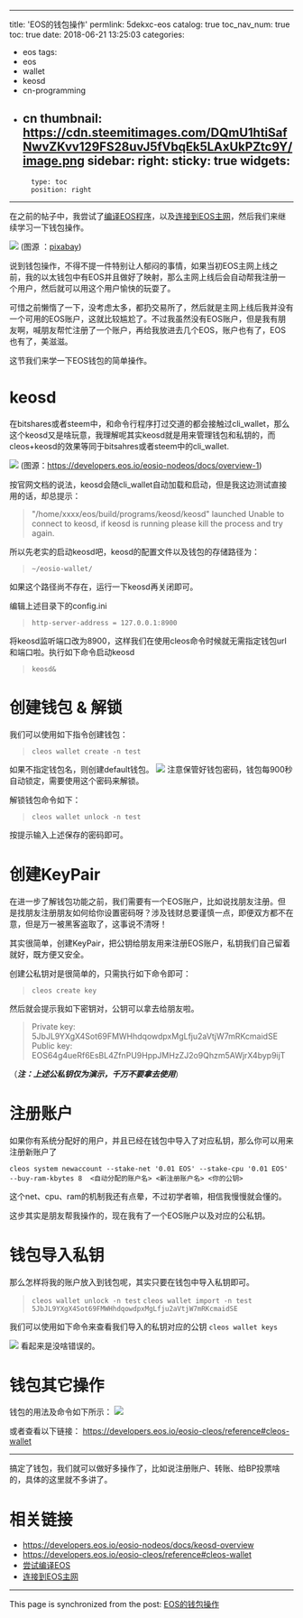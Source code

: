 
---
title: 'EOS的钱包操作'
permlink: 5dekxc-eos
catalog: true
toc_nav_num: true
toc: true
date: 2018-06-21 13:25:03
categories:
- eos
tags:
- eos
- wallet
- keosd
- cn-programming
- cn
thumbnail: https://cdn.steemitimages.com/DQmU1htiSafNwvZKvv129FS28uvJ5fVbqEk5LAxUkPZtc9Y/image.png
sidebar:
    right:
        sticky: true
widgets:
    -
        type: toc
        position: right
---


在之前的帖子中，我尝试了[编译EOS程序](https://steemit.com/eos/@oflyhigh/5dgwg5-eos)，以及[连接到EOS主网](https://steemit.com/eos/@oflyhigh/2dgsna-eos)，然后我们来继续学习一下钱包操作。

![](https://cdn.steemitimages.com/DQmU1htiSafNwvZKvv129FS28uvJ5fVbqEk5LAxUkPZtc9Y/image.png)
(图源 ：[pixabay](https://pixabay.com/))


说到钱包操作，不得不提一件特别让人郁闷的事情，如果当初EOS主网上线之前，我的以太钱包中有EOS并且做好了映射，那么主网上线后会自动帮我注册一个用户，然后就可以用这个用户愉快的玩耍了。

可惜之前懒惰了一下，没考虑太多，都扔交易所了，然后就是主网上线后我并没有一个可用的EOS账户，这就比较尴尬了。不过我虽然没有EOS账户，但是我有朋友啊，喊朋友帮忙注册了一个账户，再给我放进去几个EOS，账户也有了，EOS也有了，美滋滋。

这节我们来学一下EOS钱包的简单操作。


# keosd

在bitshares或者steem中，和命令行程序打过交道的都会接触过cli_wallet，那么这个keosd又是啥玩意，我理解呢其实keosd就是用来管理钱包和私钥的，而cleos+keosd的效果等同于bitsahres或者steem中的cli_wallet.

![](https://cdn.steemitimages.com/DQmcJon5ZMTfkDF6LrpNB4QdLkZ4q73xaJvqGEaq5S9wSUM/image.png)
(图源：https://developers.eos.io/eosio-nodeos/docs/overview-1)

按官网文档的说法，keosd会随cli_wallet自动加载和启动，但是我这边测试直接用的话，却总提示：
>"/home/xxxx/eos/build/programs/keosd/keosd" launched
Unable to connect to keosd, if keosd is running please kill the process and try again.

所以先老实的启动keosd吧，keosd的配置文件以及钱包的存储路径为：
>`~/eosio-wallet/`

如果这个路径尚不存在，运行一下keosd再关闭即可。

编辑上述目录下的config.ini
>`http-server-address = 127.0.0.1:8900`

将keosd监听端口改为8900，这样我们在使用cleos命令时候就无需指定钱包url和端口啦。执行如下命令启动keosd
>`keosd&`

# 创建钱包 & 解锁

我们可以使用如下指令创建钱包：
>`cleos wallet create -n test`

如果不指定钱包名，则创建default钱包。
![](https://cdn.steemitimages.com/DQmdhqHRq2kNSd2YrJjbGGVzGpqbs7TgEkYxNXmbgUbHoGm/image.png)
注意保管好钱包密码，钱包每900秒自动锁定，需要使用这个密码来解锁。

解锁钱包命令如下：
>`cleos wallet unlock -n test`

按提示输入上述保存的密码即可。

# 创建KeyPair

在进一步了解钱包功能之前，我们需要有一个EOS账户，比如说找朋友注册。但是找朋友注册朋友如何给你设置密码呀？涉及钱财总要谨慎一点，即便双方都不在意，但是万一被黑客盗取了，这事说不清呀！

其实很简单，创建KeyPair，把公钥给朋友用来注册EOS账户，私钥我们自己留着就好，既方便又安全。

创建公私钥对是很简单的，只需执行如下命令即可：
>`cleos create key`

然后就会提示我如下密钥对，公钥可以拿去给朋友啦。
>Private key: 5JbJL9YXgX4Sot69FMWHhdqowdpxMgLfju2aVtjW7mRKcmaidSE
Public key: EOS64g4ueRf6EsBL4ZfnPU9HppJMHzZJ2o9Qhzm5AWjrX4byp9ijT

（***注：上述公私钥仅为演示，千万不要拿去使用***）

# 注册账户

如果你有系统分配好的用户，并且已经在钱包中导入了对应私钥，那么你可以用来注册新账户了

`cleos system newaccount --stake-net '0.01 EOS' --stake-cpu '0.01 EOS' --buy-ram-kbytes 8  <自动分配的账户名> <新注册账户名> <你的公钥>`

这个net、cpu、ram的机制我还有点晕，不过初学者嘛，相信我慢慢就会懂的。

这步其实是朋友帮我操作的，现在我有了一个EOS账户以及对应的公私钥。

# 钱包导入私钥

那么怎样将我的账户放入到钱包呢，其实只要在钱包中导入私钥即可。

>`cleos wallet unlock -n test`
`cleos wallet import -n test 5JbJL9YXgX4Sot69FMWHhdqowdpxMgLfju2aVtjW7mRKcmaidSE`

我们可以使用如下命令来查看我们导入的私钥对应的公钥
`cleos wallet keys`

![](https://cdn.steemitimages.com/DQmVoTSog34syCcsqBGnvwZxy6XWcLupfzC22A8sfSZvbbY/image.png)
看起来是没啥错误的。

# 钱包其它操作

钱包的用法及命令如下所示：
![](https://cdn.steemitimages.com/DQmXtZG7ustkiwv6sV4D79NTLfu7jV2ygAeQAv7EArKSHej/image.png)

或者查看以下链接：
https://developers.eos.io/eosio-cleos/reference#cleos-wallet

---

搞定了钱包，我们就可以做好多操作了，比如说注册账户、转账、给BP投票啥的，具体的这里就不多讲了。

# 相关链接
* https://developers.eos.io/eosio-nodeos/docs/keosd-overview
* https://developers.eos.io/eosio-cleos/reference#cleos-wallet
* [尝试编译EOS](https://steemit.com/eos/@oflyhigh/5dgwg5-eos)
* [连接到EOS主网](https://steemit.com/eos/@oflyhigh/2dgsna-eos)

- - -

This page is synchronized from the post: [EOS的钱包操作](https://steemit.com/@oflyhigh/5dekxc-eos)
